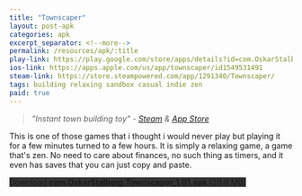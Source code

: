 ```yaml
---
title: "Townscaper"
layout: post-apk
categories: apk
excerpt_separator: <!--more-->
permalink: /resources/apk/:title
play-link: https://play.google.com/store/apps/details?id=com.OskarStalberg.Townscaper
ios-link: https://apps.apple.com/us/app/townscaper/id1549531491
steam-link: https://store.steampowered.com/app/1291340/Townscaper/
tags: building relaxing sandbox casual indie zen
paid: true
---
```


> _"Instant town building toy" - <a href="https://store.steampowered.com/app/1291340/Townscaper/">Steam</a> & <a href="https://apps.apple.com/us/app/townscaper/id1549531491">App Store</a>_

This is one of those games that i thought i would never play but playing it for a few minutes turned to a few hours. It is simply a relaxing game, a game that's zen. No need to care about finances, no such thing as timers, and it even has saves that you can just copy and paste. 

<!-- I love it, it somewhat alleviates my asd symptoms. -->

<div class="text-center">
    <a class="btn btn-dark btn-block w-100" onclick='apk("com.OskarStalberg.Townscaper_1.01.apk")' style="text-decoration: none; background-color: #333;"> Download <b>com.OskarStalberg.Townscaper_1.01.apk</b> (29.9 MB)</a>
</div>

